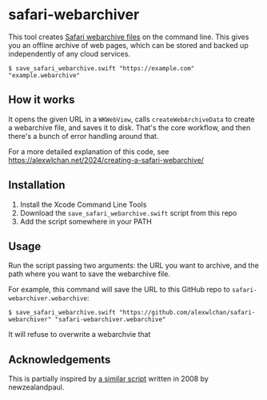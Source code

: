 # safari-webarchiver

This tool creates [Safari webarchive files](https://en.wikipedia.org/wiki/Webarchive) on the command line.
This gives you an offline archive of web pages, which can be stored and backed up independently of any cloud services.

```console
$ save_safari_webarchive.swift "https://example.com" "example.webarchive"
```

## How it works

It opens the given URL in a `WKWebView`, calls `createWebArchiveData` to create a webarchive file, and saves it to disk.
That's the core workflow, and then there's a bunch of error handling around that.

For a more detailed explanation of this code, see <https://alexwlchan.net/2024/creating-a-safari-webarchive/>

## Installation

1.  Install the Xcode Command Line Tools
2.  Download the `save_safari_webarchive.swift` script from this repo
3.  Add the script somewhere in your PATH

## Usage

Run the script passing two arguments: the URL you want to archive, and the path where you want to save the webarchive file.

For example, this command will save the URL to this GitHub repo to `safari-webarchiver.webarchive`:

```console
$ save_safari_webarchive.swift "https://github.com/alexwlchan/safari-webarchiver" "safari-webarchiver.webarchive"
```

It will refuse to overwrite a webarchvie that

## Acknowledgements

This is partially inspired by [a similar script](https://github.com/newzealandpaul/webarchiver) written in 2008 by newzealandpaul.

